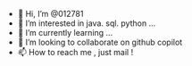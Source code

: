 - 👋 Hi, I’m @012781
- 👀 I’m interested in java. sql. python ...
- 🌱 I’m currently learning ...
- 💞️ I’m looking to collaborate on github copilot
- 📫 How to reach me , just mail !

<!---
012781/012781 is a ✨ special ✨ repository because its `README.md` (this file) appears on your GitHub profile.
You can click the Preview link to take a look at your changes.
--->
